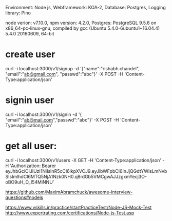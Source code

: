 Environment: Node js, Webframework: KOA-2, Database: Postgres, Logging library: Pino

node verion: v7.10.0, npm version: 4.2.0, Postgres: PostgreSQL 9.5.6 on x86_64-pc-linux-gnu, compiled by gcc (Ubuntu 5.4.0-6ubuntu1~16.04.4) 5.4.0 20160609, 64-bit

# create user

curl -i localhost:3000/v1/signup -d '{"name":"rishabh chandel", "email":"ab@gmail.com", "passwd":"abc"}' -X POST -H 'Content-Type:application/json'

# signin user

curl -i localhost:3000/v1/signin -d '{ "email":"ab@mail.com","passwd":"abc"}' -X POST -H 'Content-Type:application/json'

# get all user:

curl -i localhost:3000/v1/users -X GET -H 'Content-Type:application/json' -H 'Authorization: Bearer eyJhbGciOiJIUzI1NiIsInR5cCI6IkpXVCJ9.eyJlbWFpbCI6InJjQGdtYWlsLmNvbSIsImlhdCI6MTQ5NjA1Nzk0NH0.q8rdGb5VMCgwAJJzgxmYecj3O-oBO9uH_D_I54MiNNU'

https://github.com/MaximAbramchuck/awesome-interview-questions#nodejs

https://www.vskills.in/practice/startPracticeTest/Node-JS-Mock-Test
http://www.expertrating.com/certifications/Node-js-Test.asp
